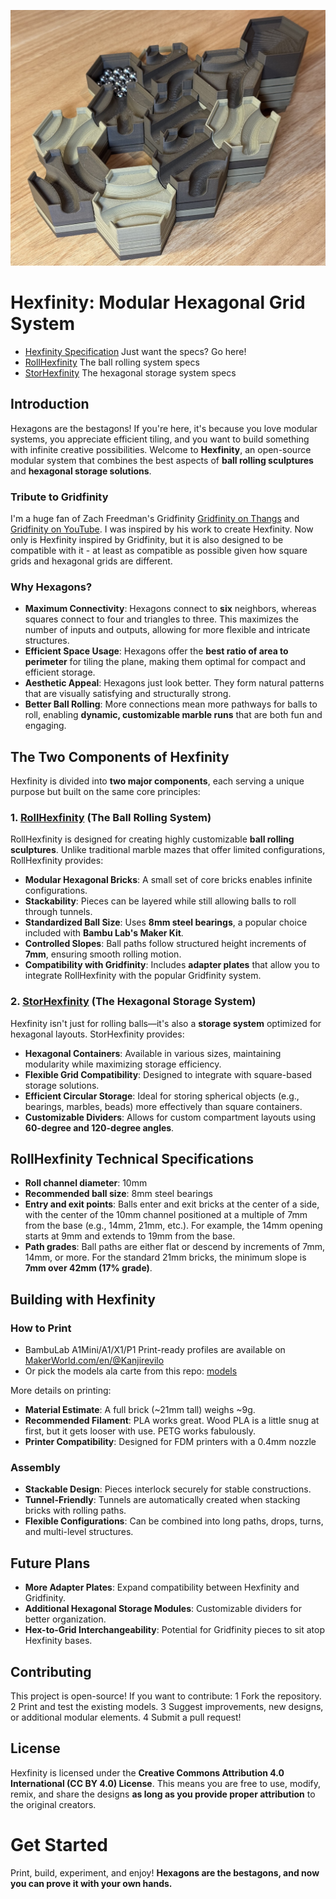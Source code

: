 ![Hexfinity Logo](./diagrams/roll-hexfinity-hero2.jpg)

# Hexfinity: Modular Hexagonal Grid System

- [Hexfinity Specification](HEXFINITY.md) Just want the specs? Go here!
- [RollHexfinity](ROLL_HEXFINITY.md) The ball rolling system specs
- [StorHexfinity](STOR_HEXFINITY.md) The hexagonal storage system specs

## Introduction

Hexagons are the bestagons! If you're here, it's because you love modular systems, you appreciate efficient tiling, and you want to build something with infinite creative possibilities. Welcome to **Hexfinity**, an open-source modular system that combines the best aspects of **ball rolling sculptures** and **hexagonal storage solutions**.

### Tribute to Gridfinity

I'm a huge fan of Zach Freedman's Gridfinity [Gridfinity on Thangs](https://thangs.com/designer/ZackFreedman/3d-model/Gridfinity%20Baseplates-60925) and [Gridfinity on YouTube](https://www.youtube.com/watch?v=ra_9zU-mnl8). I was inspired by his work to create Hexfinity. Now only is Hexfinity inspired by Gridfinity, but it is also designed to be compatible with it - at least as compatible as possible given how square grids and hexagonal grids are different.

### Why Hexagons?

- **Maximum Connectivity**: Hexagons connect to **six** neighbors, whereas squares connect to four and triangles to three. This maximizes the number of inputs and outputs, allowing for more flexible and intricate structures.
- **Efficient Space Usage**: Hexagons offer the **best ratio of area to perimeter** for tiling the plane, making them optimal for compact and efficient storage.
- **Aesthetic Appeal**: Hexagons just look better. They form natural patterns that are visually satisfying and structurally strong.
- **Better Ball Rolling**: More connections mean more pathways for balls to roll, enabling **dynamic, customizable marble runs** that are both fun and engaging.

## The Two Components of Hexfinity

Hexfinity is divided into **two major components**, each serving a unique purpose but built on the same core principles:

### 1. [RollHexfinity](ROLL_HEXFINITY.md) (The Ball Rolling System)

RollHexfinity is designed for creating highly customizable **ball rolling sculptures**. Unlike traditional marble mazes that offer limited configurations, RollHexfinity provides:

- **Modular Hexagonal Bricks**: A small set of core bricks enables infinite configurations.
- **Stackability**: Pieces can be layered while still allowing balls to roll through tunnels.
- **Standardized Ball Size**: Uses **8mm steel bearings**, a popular choice included with **Bambu Lab's Maker Kit**.
- **Controlled Slopes**: Ball paths follow structured height increments of **7mm**, ensuring smooth rolling motion.
- **Compatibility with Gridfinity**: Includes **adapter plates** that allow you to integrate RollHexfinity with the popular Gridfinity system.

### 2. [StorHexfinity](STOR_HEXFINITY.md) (The Hexagonal Storage System)

Hexfinity isn't just for rolling balls—it's also a **storage system** optimized for hexagonal layouts. StorHexfinity provides:

- **Hexagonal Containers**: Available in various sizes, maintaining modularity while maximizing storage efficiency.
- **Flexible Grid Compatibility**: Designed to integrate with square-based storage solutions.
- **Efficient Circular Storage**: Ideal for storing spherical objects (e.g., bearings, marbles, beads) more effectively than square containers.
- **Customizable Dividers**: Allows for custom compartment layouts using **60-degree and 120-degree angles**.

## RollHexfinity Technical Specifications

- **Roll channel diameter**: 10mm
- **Recommended ball size**: 8mm steel bearings
- **Entry and exit points**: Balls enter and exit bricks at the center of a side, with the center of the 10mm channel positioned at a multiple of 7mm from the base (e.g., 14mm, 21mm, etc.). For example, the 14mm opening starts at 9mm and extends to 19mm from the base.
- **Path grades**: Ball paths are either flat or descend by increments of 7mm, 14mm, or more. For the standard 21mm bricks, the minimum slope is **7mm over 42mm (17% grade)**.

## Building with Hexfinity

### How to Print

- BambuLab A1Mini/A1/X1/P1 Print-ready profiles are available on [MakerWorld.com/en/@Kanjirevilo](https://makerworld.com/en/@Kanjirevilo)
- Or pick the models ala carte from this repo: [models](./models)

More details on printing:

- **Material Estimate**: A full brick (~21mm tall) weighs ~9g.
- **Recommended Filament**: PLA works great. Wood PLA is a little snug at first, but it gets looser with use. PETG works fabulously.
- **Printer Compatibility**: Designed for FDM printers with a 0.4mm nozzle

### Assembly

- **Stackable Design**: Pieces interlock securely for stable constructions.
- **Tunnel-Friendly**: Tunnels are automatically created when stacking bricks with rolling paths.
- **Flexible Configurations**: Can be combined into long paths, drops, turns, and multi-level structures.

## Future Plans

- **More Adapter Plates**: Expand compatibility between Hexfinity and Gridfinity.
- **Additional Hexagonal Storage Modules**: Customizable dividers for better organization.
- **Hex-to-Grid Interchangeability**: Potential for Gridfinity pieces to sit atop Hexfinity bases.

## Contributing

This project is open-source! If you want to contribute:
1 Fork the repository.
2 Print and test the existing models.
3 Suggest improvements, new designs, or additional modular elements.
4 Submit a pull request!

## License

Hexfinity is licensed under the **Creative Commons Attribution 4.0 International (CC BY 4.0) License**. This means you are free to use, modify, remix, and share the designs **as long as you provide proper attribution** to the original creators.

# Get Started

Print, build, experiment, and enjoy! **Hexagons are the bestagons, and now you can prove it with your own hands.**

